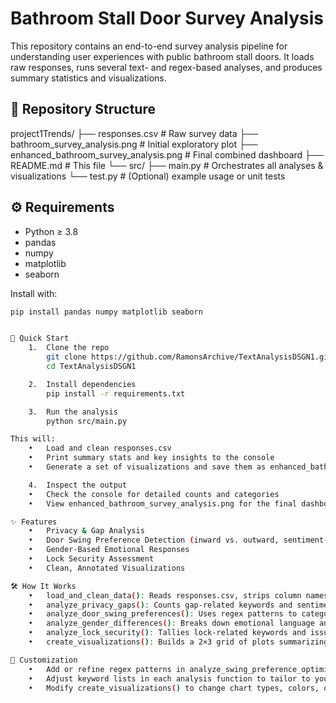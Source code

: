 # Bathroom Stall Door Survey Analysis

This repository contains an end-to-end survey analysis pipeline for understanding user experiences with public bathroom stall doors. It loads raw responses, runs several text- and regex-based analyses, and produces summary statistics and visualizations.

## 📂 Repository Structure

project1Trends/
├── responses.csv # Raw survey data
├── bathroom_survey_analysis.png # Initial exploratory plot
├── enhanced_bathroom_survey_analysis.png # Final combined dashboard
├── README.md # This file
└── src/
├── main.py # Orchestrates all analyses & visualizations
└── test.py # (Optional) example usage or unit tests

## ⚙️ Requirements

- Python ≥ 3.8
- pandas
- numpy
- matplotlib
- seaborn

Install with:

```bash
pip install pandas numpy matplotlib seaborn


🚀 Quick Start
	1.	Clone the repo
        git clone https://github.com/RamonsArchive/TextAnalysisDSGN1.git
        cd TextAnalysisDSGN1

    2.	Install dependencies
        pip install -r requirements.txt

    3.	Run the analysis
        python src/main.py

This will:
	•	Load and clean responses.csv
	•	Print summary stats and key insights to the console
	•	Generate a set of visualizations and save them as enhanced_bathroom_survey_analysis.png

	4.	Inspect the output
	•	Check the console for detailed counts and categories
	•	View enhanced_bathroom_survey_analysis.png for the final dashboard

✨ Features
	•	Privacy & Gap Analysis
	•	Door Swing Preference Detection (inward vs. outward, sentiment-aware)
	•	Gender-Based Emotional Responses
	•	Lock Security Assessment
	•	Clean, Annotated Visualizations

🛠️ How It Works
	•	load_and_clean_data(): Reads responses.csv, strips column names, and prints a quick head().
	•	analyze_privacy_gaps(): Counts gap-related keywords and sentiment.
	•	analyze_door_swing_preferences(): Uses regex patterns to categorize preferences and sentiment.
	•	analyze_gender_differences(): Breaks down emotional language and avoidance behavior by gender.
	•	analyze_lock_security(): Tallies lock-related keywords and issues.
	•	create_visualizations(): Builds a 2×3 grid of plots summarizing key insights.

📝 Customization
	•	Add or refine regex patterns in analyze_swing_preference_optimized() for more precise categorization.
	•	Adjust keyword lists in each analysis function to tailor to your survey’s phrasing.
	•	Modify create_visualizations() to change chart types, colors, or layout.
```
